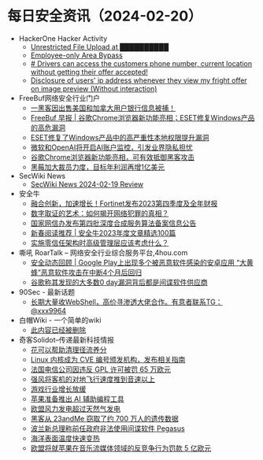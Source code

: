 # 每日安全资讯（2024-02-20）

- HackerOne Hacker Activity
  - [Unrestricted File Upload at ██████████](https://hackerone.com/reports/2357778)
  - [Employee-only Area Bypass](https://hackerone.com/reports/2299571)
  - [# Drivers can access the customers phone number, current location without getting their offer accepted!](https://hackerone.com/reports/1785079)
  - [Disclosure of users' ip address whenever they view my fright offer on image preview (Without interaction)](https://hackerone.com/reports/1782467)
- FreeBuf网络安全行业门户
  - [一黑客因出售美国和加拿大用户银行信息被捕！](https://www.freebuf.com/news/391984.html)
  - [FreeBuf 早报 | 谷歌Chrome浏览器新功能亮相；ESET修复Windows产品的高危漏洞](https://www.freebuf.com/news/391974.html)
  - [ESET修复了Windows产品中的高严重性本地权限提升漏洞](https://www.freebuf.com/news/391969.html)
  - [微软和OpenAI将开启AI账户监控，引发业界隐私担忧](https://www.freebuf.com/news/391967.html)
  - [谷歌Chrome浏览器新功能亮相，可有效抵御黑客攻击](https://www.freebuf.com/news/391956.html)
  - [黑莓加大裁员力度，目标年利润再增1亿美元](https://www.freebuf.com/news/391949.html)
- SecWiki News
  - [SecWiki News 2024-02-19 Review](http://www.sec-wiki.com/?2024-02-19)
- 安全牛
  - [融合创新，加速增长！Fortinet发布2023第四季度及全年财报](https://www.aqniu.com/vendor/102601.html)
  - [数字取证的艺术：如何揭开网络犯罪的真相？](https://www.aqniu.com/homenews/102598.html)
  - [国家网信办发布第四批深度合成服务算法备案信息公告](https://www.aqniu.com/industry/102596.html)
  - [新春阅读推荐 | 安全牛2023年度文章精选100篇](https://www.aqniu.com/industry/102593.html)
  - [实施零信任架构时高级管理层应该考虑什么？](https://www.aqniu.com/industry/102590.html)
- 嘶吼 RoarTalk – 网络安全行业综合服务平台,4hou.com
  - [安全动态回顾 | Google Play上出现多个被恶意软件感染的安卓应用    “大黄蜂”恶意软件攻击在中断4个月后回归](https://www.4hou.com/posts/MK31)
  - [谷歌称其发现的大多数0 day漏洞背后都是间谍软件供应商](https://www.4hou.com/posts/L13v)
- 90Sec - 最新话题
  - [长期大量收WebShell，高价寻渗透大佬合作。有意者联系TG：@xxx9964](https://forum.90sec.com/t/topic/2357)
- 白帽Wiki - 一个简单的wiki
  - [此内容已经被删除](https://key08.com/index.php/2024/02/19/1829.html)
- 奇客Solidot–传递最新科技情报
  - [花可以帮助清理径流养分](https://www.solidot.org/story?sid=77391)
  - [Linux 内核成为 CVE 编号颁发机构，发布相关指南](https://www.solidot.org/story?sid=77390)
  - [法国电信公司因违反 GPL 许可被罚 65 万欧元](https://www.solidot.org/story?sid=77389)
  - [强风将客机的对地飞行速度推到音速以上](https://www.solidot.org/story?sid=77388)
  - [游戏行业增长放缓](https://www.solidot.org/story?sid=77387)
  - [苹果准备推出 AI 辅助编程工具](https://www.solidot.org/story?sid=77386)
  - [欧盟风力发电超过天然气发电](https://www.solidot.org/story?sid=77385)
  - [黑客从 23andMe 窃取了约 700 万人的遗传数据](https://www.solidot.org/story?sid=77384)
  - [波兰新总理称前任政府非法使用间谍软件 Pegasus](https://www.solidot.org/story?sid=77383)
  - [海洋表面温度快速变热](https://www.solidot.org/story?sid=77382)
  - [欧盟将就苹果在音乐流媒体领域的反竞争行为罚款 5 亿欧元](https://www.solidot.org/story?sid=77381)
